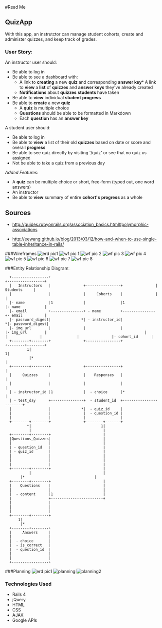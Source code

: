 #Read Me

## QuizApp

With this app, an instrutctor can manage student cohorts, create and administer quizzes, and keep track of grades.

### User Story:

An instructor user should:
* Be able to log in
* Be able to see a dashboard with:
    * A link to **creating** a new **quiz** and corresponding **answer key*** A link to **view** a **list** of **quizzes** and **answer keys** they've already created
    * **Notifications** about **quizzes** **students** have taken
* Be able to **view** individual **student** **progress**
* Be able to **create** a new **quiz**
    * A **quiz** is multiple choice 
    * **Questions** should be able to be formatted in Markdown
    * Each **question** has an **answer key**

A student user should:
* Be able to log in
* Be able to **view** a list of their old **quizzes** based on date or score and overall **progress**
* Be able to see quiz directly by visiting '/quiz' or see that no quiz us assigned
* Not be able to take a quiz from a previous day


*Added Features*:
* A **quiz** can be multiple choice or short, free-form (typed out, one word answers)
* An instructor 
* Be able to **view** summary of entire **cohort's** **progress** as a whole

## Sources
* http://guides.rubyonrails.org/association_basics.html#polymorphic-associations

* http://eewang.github.io/blog/2013/03/12/how-and-when-to-use-single-table-inheritance-in-rails/

###Wireframes 
![erd pic1](md_images/ERDv1.png)
![wf pic 1](md_images/wireframes/instructor_create_quiz.png)
![wf pic 2](md_images/wireframes/instructor_dashboard.png)
![wf pic 3](md_images/wireframes/instructor_view_one_student.png)
![wf pic 4](md_images/wireframes/instructor_viewing_students.png)
![wf pic 5](md_images/wireframes/landing_page.png)
![wf pic 6](md_images/wireframes/student_dashboard.png)
![wf pic 7](md_images/wireframes/student_quiz.png)
![wf pic 8](md_images/wireframes/student_view_instructor.png)

###Entity Relationship Diagram:
```
  +-----------------+                                                +-----------------+
  |   Instructors   |               +----------------+               |    Students     |
  |                 |               |     Cohorts    |               |                 |
  |- name           |1              |                |1              |- name           |
  |- email          +---------------+ - name         +---------------+- email          |
  |- password_digest|              *| - instructor_id|              *|- password_digest|
  |- img_url        |               |                |               |- img_url        |                                             |                 |               |                |               |- cohort_id      |
  +--------+--------+               +----------------+               +--------+--------+
          1|                                                                 1|
           |*                                                                 |
  +--------+--------+               +----------------+                        |
  |     Quizzes     |               |    Responses   |                        |           
  |                 |               |                |                        |
  | - instructor_id |1              |  - choice      |*                       |        
  | - test_day      +---------------+  - student_id  +------------------------+                                     
  |                 |              *|  - quiz_id     |                                 
  |                 |               |  - question_id | 
  |                 |               |                | 
  +--------+--------+               +--------+-------+  
          *|                                1| 
           |                                 |
  +--------+--------+                        |
  |Questions_Quizzes|                        |
  |                 |                        | 
  | - question_id   |                        |
  | - quiz_id       |                        |
  |                 |                        |
  |                 |                        |
  |                 |                        |
  +--------+--------+                        | 
           |                                 |
       |*                                |
  +--------+--------+                        |
  |    Questions    |                        |
  |                 |                        |
  |  - content      |1                       | 
  |                 +------------------------+
  |                 |
  |                 |
  |                 |
  +--------+--------+      
      1|
       |*
  +--------+--------+
  |     Answers     |
  |                 |
  |  - choice       |
  |  - is_correct   |
  |  - question_id  |
  |                 |
  |                 |
  +-----------------+
```

###Planning
![erd pic1](md_images/ERDv1.png)
![planning](md_images/planning.png)
![planning2](md_images/profx.png)

### Technologies Used
- Rails 4
- jQuery
- HTML
- CSS
- AJAX
- Google APIs